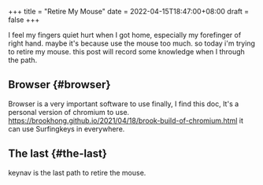 +++
title = "Retire My Mouse"
date = 2022-04-15T18:47:00+08:00
draft = false
+++

I feel my fingers quiet hurt when I got home, especially my forefinger of right hand.
maybe it's because use the mouse too much.
so today i'm trying to retire my mouse.
this post will record some knowledge when I through the path.


## Browser {#browser}

Browser is a very important software to use
finally, I find this doc, It's a personal version of chromium to use.
<https://brookhong.github.io/2021/04/18/brook-build-of-chromium.html>
it can use Surfingkeys in everywhere.


## The last {#the-last}

keynav is the last path to retire the mouse.
